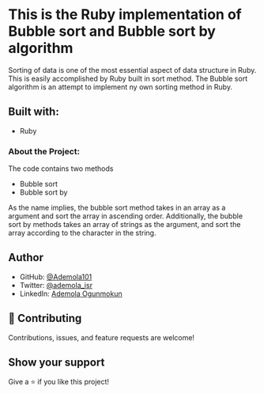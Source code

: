 # This is the Ruby implementation of Bubble sort and Bubble sort by algorithm

Sorting of data is one of the most essential aspect of data structure in Ruby. This is easily accomplished by Ruby built in sort method. The Bubble sort algorithm is an attempt to implement ny own sorting method in Ruby.



## Built with:
* Ruby

### About the Project:

The code contains two methods

* Bubble sort
* Bubble sort by
  
As the name implies, the bubble sort method takes in an array as a argument and sort the array in ascending order. Additionally, the bubble sort by methods takes an array of strings as the argument, and sort the array according to the character in the string.

## Author

* GitHub: [@Ademola101](https://github.com/Ademola101)
* Twitter: [@ademola_isr](https://twitter.com/ademola_isr)
* LinkedIn: [Ademola Ogunmokun](https://linkedin.com/in/ademola-ogunmokun-492575203)

## 🤝 Contributing

Contributions, issues, and feature requests are welcome!

## Show your support

Give a ⭐️ if you like this project!
